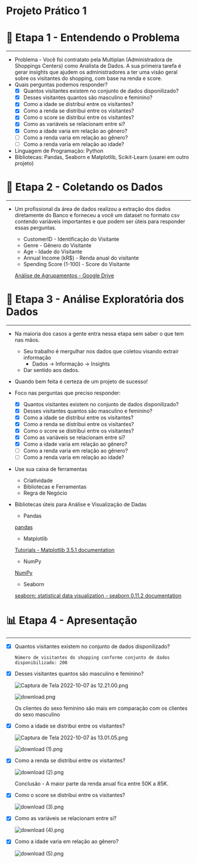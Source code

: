 # Projeto Prático 1

# 🤔 Etapa 1 - Entendendo o Problema

---

- Problema - Você foi contratato pela Multiplan (Administradora de Shoppings Centers) como Analista de Dados. A sua primeira tarefa é gerar insights que ajudem os administradores a ter uma visão geral sobre os visitantes do shopping, com base na renda e score.
- Quais perguntas podemos responder?
    - [x]  Quantos visitantes existem no conjunto de dados disponilizado?
    - [x]  Desses visitantes quantos são masculino e feminino?
    - [x]  Como a idade se distribui entre os visitantes?
    - [x]  Como a renda se distribui entre os visitantes?
    - [x]  Como o score se distribui entre os visitantes?
    - [x]  Como as variáveis se relacionam entre si?
    - [x]  Como a idade varia em relação ao gênero?
    - [ ]  Como a renda varia em relação ao gênero?
    - [ ]  Como a renda varia em relação ao idade?

- Linguagem de Programação: Python
- Bibliotecas: Pandas, Seaborn e Matplotlib, Scikit-Learn (usarei em outro projeto)

# 🧩 Etapa 2 - Coletando os Dados

---

- Um profissional da área de dados realizou a extração dos dados diretamente do Banco e forneceu a você um dataset no formato csv contendo variáveis importantes e que podem ser úteis para responder essas perguntas.
    - CustomerID - Identificação do Visitante
    - Genre - Gênero do Visitante
    - Age - Idade do Visitante
    - Annual Income (kR$) - Renda anual do visitante
    - Spending Score (1-100) - Score do Visitante
    
    [Análise de Agrupamentos - Google Drive](https://drive.google.com/drive/folders/1Cb45LL5mZ7shNyxrp35XxdyefFrRX2Jc?usp=sharing)
    

# 🧠 Etapa 3 - Análise Exploratória dos Dados

---

- Na maioria dos casos a gente entra nessa etapa sem saber o que tem nas mãos.
    - Seu trabalho é mergulhar nos dados que coletou visando extrair informação
        - Dados → Informação → Insights
    - Dar sentido aos dados.
- Quando bem feita é certeza de um projeto de sucesso!
- Foco nas perguntas que preciso responder:
    - [x]  Quantos visitantes existem no conjunto de dados disponilizado?
    - [x]  Desses visitantes quantos são masculino e feminino?
    - [x]  Como a idade se distribui entre os visitantes?
    - [x]  Como a renda se distribui entre os visitantes?
    - [x]  Como o score se distribui entre os visitantes?
    - [x]  Como as variáveis se relacionam entre si?
    - [x]  Como a idade varia em relação ao gênero?
    - [ ]  Como a renda varia em relação ao gênero?
    - [ ]  Como a renda varia em relação ao idade?
- Use sua caixa de ferramentas
    - Criatividade
    - Bibliotecas e Ferramentas
    - Regra de Negócio
- Bibliotecas úteis para Análise e Visualização de Dadas
    - Pandas
    
    [pandas](https://pandas.pydata.org/)
    
    - Matplotlib
    
    [Tutorials - Matplotlib 3.5.1 documentation](https://matplotlib.org/stable/tutorials/index.html)
    
    - NumPy
    
    [NumPy](https://numpy.org/)
    
    - Seaborn
    
    [seaborn: statistical data visualization - seaborn 0.11.2 documentation](https://seaborn.pydata.org/)
    

# **📊** Etapa 4 - Apresentação

---

- [x]  Quantos visitantes existem no conjunto de dados disponilizado?
    
    `Número de visitantes do shopping conforme conjunto de dados disponibilizado: 200`
    
- [x]  Desses visitantes quantos são masculino e feminino?
    
    ![Captura de Tela 2022-10-07 às 12.21.00.png](Projeto%20Pra%CC%81tico%201%20fb87ff12b2904fd6898eafa628d32e54/Captura_de_Tela_2022-10-07_as_12.21.00.png)
    
    ![download.png](Projeto%20Pra%CC%81tico%201%20fb87ff12b2904fd6898eafa628d32e54/download.png)
    
    Os clientes do sexo feminino são mais em comparação com os clientes do sexo masculino
    
- [x]  Como a idade se distribui entre os visitantes?
    
    ![Captura de Tela 2022-10-07 às 13.01.05.png](Projeto%20Pra%CC%81tico%201%20fb87ff12b2904fd6898eafa628d32e54/Captura_de_Tela_2022-10-07_as_13.01.05.png)
    
    ![download (1).png](Projeto%20Pra%CC%81tico%201%20fb87ff12b2904fd6898eafa628d32e54/download_(1).png)
    
- [x]  Como a renda se distribui entre os visitantes?
    
    ![download (2).png](Projeto%20Pra%CC%81tico%201%20fb87ff12b2904fd6898eafa628d32e54/download_(2).png)
    
    Conclusão - A maior parte da renda anual fica entre 50K a 85K.
    
- [x]  Como o score se distribui entre os visitantes?
    
    ![download (3).png](Projeto%20Pra%CC%81tico%201%20fb87ff12b2904fd6898eafa628d32e54/download_(3).png)
    
- [x]  Como as variáveis se relacionam entre si?
    
    ![download (4).png](Projeto%20Pra%CC%81tico%201%20fb87ff12b2904fd6898eafa628d32e54/download_(4).png)
    
- [x]  Como a idade varia em relação ao gênero?
    
    ![download (5).png](Projeto%20Pra%CC%81tico%201%20fb87ff12b2904fd6898eafa628d32e54/download_(5).png)
